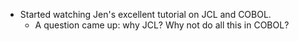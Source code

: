 - Started watching Jen's excellent tutorial on JCL and COBOL.
	- A question came up: why JCL? Why not do all this in COBOL?